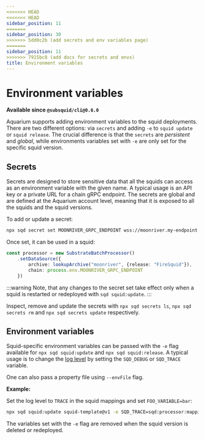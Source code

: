 ```yaml
---
<<<<<<< HEAD
<<<<<<< HEAD
sidebar_position: 11
=======
sidebar_position: 30
>>>>>>> 5dd0c2b (add secrets and env variables page)
=======
sidebar_position: 11
>>>>>>> 7915bc8 (add docs for secrets and envs)
title: Environment variables
---
```


# Environment variables

**Available since `@subsquid/cli@0.6.0`**

Aquarium supports adding environment variables to the squid deployments. There are two different options: via `secrets` and adding `-e` to `squid update` or `squid release`. The crucial difference is that the `secrets` are *persistent* and *global*, while environments variables set with `-e` are only set for the specific squid version. 

## Secrets 

Secrets are designed to store sensitive data that all the squids can access as an environment variable with the given name. A typical usage is an API key or a private URL for a chain gRPC endpoint. The secrets are global and are defined at the Aquarium account level, meaning that it is exposed to all the squids and the squid versions. 

To add or update a secret:
```bash
npx sqd secret set MOONRIVER_GRPC_ENDPOINT wss://moonriver.my-endpoint.com/ws
```

Once set, it can be used in a squid:
```typescript
const processor = new SubstrateBatchProcessor()
    .setDataSource({
        archive: lookupArchive("moonriver", {release: "FireSquid"}),
        chain: process.env.MOONRIVER_GRPC_ENDPOINT
    })
```

:::warning
Note, that any changes to the secret set take effect only when a squid is restarted or redeployed with `sqd squid:update`.
:::

Inspect, remove and update the secrets with `npx sqd secrets ls`, `npx sqd secrets rm` and `npx sqd secrets update` respectively. 

## Environment variables

Squid-specific environment variables can be passed with the `-e` flag available for `npx sqd squid:update` and `npx sqd squid:release`. A typical usage is to change the [log level](/develop-a-squid/logging) by setting the `SQD_DEBUG` or `SQD_TRACE` variable.

One can also pass a property file using `--envFile` flag.

**Example:**

Set the log level to `TRACE` in the squid mappings and set `FOO_VARIABLE=bar`:
```bash
npx sqd squid:update squid-template@v1 -e SQD_TRACE=sqd:processor:mapping -e FOO_VARIABLE=bar
```

The variables set with the `-e` flag are removed when the squid version is deleted or redeployed.